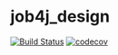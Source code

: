 # job4j_design
[![Build Status](https://app.travis-ci.com/avol1/job4j_design.svg?branch=master)](https://app.travis-ci.com/avol1/job4j_design)
[![codecov](https://codecov.io/gh/avol1/job4j_design/branch/master/graph/badge.svg?token=QLGZDTLC66)](https://codecov.io/gh/avol1/job4j_design)